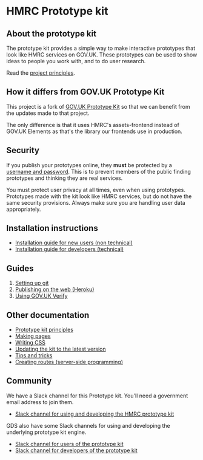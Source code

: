 # HMRC Prototype kit

## About the prototype kit

The prototype kit provides a simple way to make interactive prototypes that look like HMRC services on GOV.UK. These prototypes can be used to show ideas to people you work with, and to do user research.

Read the [project principles](docs/principles.md).

## How it differs from GOV.UK Prototype Kit

This project is a fork of [GOV.UK Prototype Kit](https://github.com/alphagov/govuk_prototype_kit) so that we can benefit from the updates made to that project.

The only difference is that it uses HMRC's assets-frontend instead of GOV.UK Elements as that's the library our frontends use in production.

## Security

If you publish your prototypes online, they **must** be protected by a [username and password](docs/guides/publishing-on-heroku.md). This is to prevent members of the public finding prototypes and thinking they are real services.

You must protect user privacy at all times, even when using prototypes. Prototypes made with the kit look like HMRC services, but do not have the same security provisions. Always make sure you are handling user data appropriately.

## Installation instructions

- [Installation guide for new users (non technical)](docs/install/introduction.md)
- [Installation guide for developers (technical)](docs/developer-install-instructions.md)

## Guides

1. [Setting up git](docs/guides/setting-up-git.md)
2. [Publishing on the web (Heroku)](docs/guides/publishing-on-heroku.md)
3. [Using GOV.UK Verify](docs/guides/using-verify.md)

## Other documentation

- [Prototype kit principles](docs/principles.md)
- [Making pages](docs/making-pages.md)
- [Writing CSS](docs/writing-css.md)
- [Updating the kit to the latest version](docs/updating-the-kit.md)
- [Tips and tricks](docs/tips-and-tricks.md)
- [Creating routes (server-side programming)](docs/creating-routes.md)

## Community

We have a Slack channel for this Prototype kit. You'll need a government email address to join them.

* [Slack channel for using and developing the HMRC prototype kit](https://hmrcdigital.slack.com/messages/prototype-kit/)

GDS also have some Slack channels for using and developing the underlying prototype kit engine.

* [Slack channel for users of the prototype kit](https://ukgovernmentdigital.slack.com/messages/prototype-kit/)
* [Slack channel for developers of the prototype kit](https://ukgovernmentdigital.slack.com/messages/prototype-kit-dev/)
